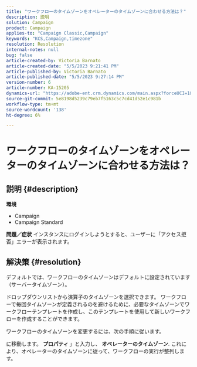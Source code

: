 ```yaml
---
title: "ワークフローのタイムゾーンをオペレーターのタイムゾーンに合わせる方法は？"
description: 説明
solution: Campaign
product: Campaign
applies-to: "Campaign Classic,Campaign"
keywords: "KCS,Campaign,timezone"
resolution: Resolution
internal-notes: null
bug: false
article-created-by: Victoria Barnato
article-created-date: "5/5/2023 9:21:41 PM"
article-published-by: Victoria Barnato
article-published-date: "5/5/2023 9:27:14 PM"
version-number: 6
article-number: KA-15205
dynamics-url: "https://adobe-ent.crm.dynamics.com/main.aspx?forceUCI=1&pagetype=entityrecord&etn=knowledgearticle&id=55fdf5cd-8aeb-ed11-a7c6-6045bd0065f9"
source-git-commit: 5e8198d5239c79eb7f5163c5c7cd41d52e1c981b
workflow-type: tm+mt
source-wordcount: '138'
ht-degree: 6%

---
```


# ワークフローのタイムゾーンをオペレーターのタイムゾーンに合わせる方法は？

## 説明 {#description}

<b>環境</b>
- Campaign
- Campaign Standard


<b>問題／症状</b>
インスタンスにログインしようとすると、ユーザーに「アクセス拒否」エラーが表示されます。


## 解決策 {#resolution}






デフォルトでは、ワークフローのタイムゾーンはデフォルトに設定されています（サーバータイムゾーン）。



ドロップダウンリストから演算子のタイムゾーンを選択できます。 ワークフローで毎回タイムゾーンが定義されるのを避けるために、必要なタイムゾーンでワークフローテンプレートを作成し、このテンプレートを使用して新しいワークフローを作成することができます。



ワークフローのタイムゾーンを変更するには、次の手順に従います。



に移動します。 <b>プロパティ </b>」と入力し、 <b>オペレーターのタイムゾーン</b>. これにより、オペレーターのタイムゾーンに従って、ワークフローの実行が整列します。


